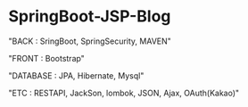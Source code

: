 # SpringBoot-JSP-Blog

"BACK : SringBoot, SpringSecurity, MAVEN"

"FRONT : Bootstrap"

"DATABASE : JPA, Hibernate, Mysql"

"ETC : RESTAPI, JackSon, lombok, JSON, Ajax, OAuth(Kakao)"
